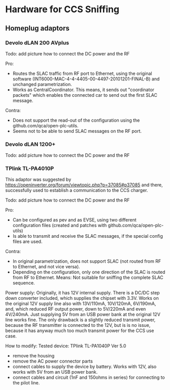 # Hardware for CCS Sniffing

## Homeplug adaptors

### Devolo dLAN 200 AVplus
Todo: add picture how to connect the DC power and the RF

Pro:
* Routes the SLAC traffic from RF port to Ethernet, using the original software (INT6000-MAC-4-4-4405-00-4497-20101201-FINAL-B)
and unchanged parametrization.
* Works as CentralCoordinator. This means, it sends out "coordinator packets" which enables the connected car to send out the first SLAC message.

Contra:
* Does not support the read-out of the configuration using the github.com/qca/open-plc-utils.
* Seems not to be able to send SLAC messages on the RF port.

### Devolo dLAN 1200+
Todo: add picture how to connect the DC power and the RF


### TPlink TL-PA4010P
This adaptor was suggested by https://openinverter.org/forum/viewtopic.php?p=37085#p37085 and there,
successfully used to establish a communication to the CCS charger.

Todo: add picture how to connect the DC power and the RF

Pro:
* Can be configured as pev and as EVSE, using two different configuration files (created and patches with github.com/qca/open-plc-utils)
* Is able to transmit and receive the SLAC messages, if the special config files are used.

Contra:
* In original parametrization, does not support SLAC (not routed from RF to Ethernet, and not vice versa).
* Depending on the configuration, only one direction of the SLAC is routed from RF to Ethernet. Means: Not suitable for sniffing the complete
SLAC sequence.

Power supply: Originally, it has 12V internal supply. There is a DC/DC step down converter included, which supplies the chipset with 3.3V.
Works on the original 12V supply line also with 13V/110mA, 10V/120mA, 6V/190mA, and, which reduced RF output power, down to 5V/220mA and even 4V/240mA.
Just supplying 5V from an USB power bank at the original 12V line works fine. The only drawback is a slightly reduced transmit power, because
the RF transmitter is connected to the 12V, but is is no issue, because it has anyway much too much transmit power for the CCS use case.

How to modify: Tested device: TPlink TL-PA1040P Ver 5.0
- remove the housing
- remove the AC power connector parts
- connect cables to supply the device by battery. Works with 12V, also works with 5V from an USB power bank.
- connect cables and circuit (1nF and 150ohms in series) for connecting to the pilot line.

